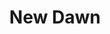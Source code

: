 ---
ee_id: '4507'
site: '1'
type: '5'
title: New Dawn
url: new-dawn
year: '2020'
venue: Louis Vuitton (worldwide)
pitch: Did an ad campaign 4 LV - both print &amp; in-store. Decked out their flagships
  4 July with dusk &amp; dawns.
ps:
imgs: lv-2020-07-web-sm--CVeL.jpg,lv-2020-07-web-sm--DJFW.jpg,lv-2020-07-web-sm--faVh.jpg,lv-2020-07-web-sm--91eI.jpg
things: "[4497] [2020-031-the-light-of-a-new-dawn] 2020-031 The light of a new dawn"
layout: shows
---